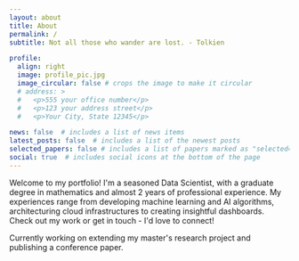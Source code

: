 ```yaml
---
layout: about
title: About
permalink: /
subtitle: Not all those who wander are lost. - Tolkien

profile:
  align: right
  image: profile_pic.jpg
  image_circular: false # crops the image to make it circular
  # address: >
  #   <p>555 your office number</p>
  #   <p>123 your address street</p>
  #   <p>Your City, State 12345</p>

news: false  # includes a list of news items
latest_posts: false  # includes a list of the newest posts
selected_papers: false # includes a list of papers marked as "selected={true}"
social: true  # includes social icons at the bottom of the page
---
```


Welcome to my portfolio! I'm a seasoned Data Scientist, with a graduate degree in mathematics and almost 2 years of professional experience. My experiences range from developing machine learning and AI algorithms, architecturing cloud infrastructures to creating insightful dashboards. Check out my work or get in touch - I'd love to connect!

Currently working on extending my master's research project and publishing a conference paper.
